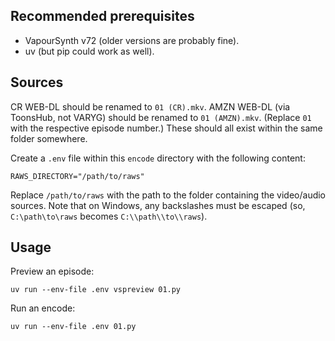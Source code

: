 ## Recommended prerequisites

- VapourSynth v72 (older versions are probably fine).
- uv (but pip could work as well).

## Sources

CR WEB-DL should be renamed to `01 (CR).mkv`. AMZN WEB-DL (via ToonsHub, not VARYG)
should be renamed to `01 (AMZN).mkv`. (Replace `01` with the respective episode
number.) These should all exist within the same folder somewhere.

Create a `.env` file within this `encode` directory with the following
content:

```
RAWS_DIRECTORY="/path/to/raws"
```

Replace `/path/to/raws` with the path to the folder containing the video/audio
sources. Note that on Windows, any backslashes must be escaped
(so, `C:\path\to\raws` becomes `C:\\path\\to\\raws`).

## Usage

Preview an episode:

```shell
uv run --env-file .env vspreview 01.py
```

Run an encode:

```shell
uv run --env-file .env 01.py
```
